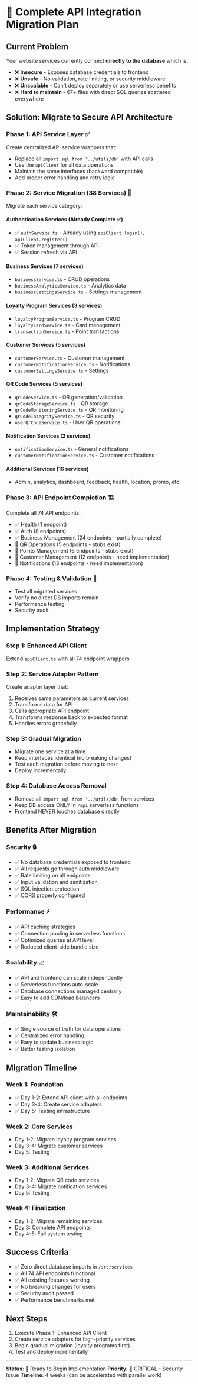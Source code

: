 # 🚀 Complete API Integration Migration Plan

## Current Problem
Your website services currently connect **directly to the database** which is:
- ❌ **Insecure** - Exposes database credentials to frontend
- ❌ **Unsafe** - No validation, rate limiting, or security middleware
- ❌ **Unscalable** - Can't deploy separately or use serverless benefits
- ❌ **Hard to maintain** - 67+ files with direct SQL queries scattered everywhere

## Solution: Migrate to Secure API Architecture

### Phase 1: API Service Layer ✅
Create centralized API service wrappers that:
- Replace all `import sql from '../utils/db'` with API calls
- Use the `apiClient` for all data operations
- Maintain the same interfaces (backward compatible)
- Add proper error handling and retry logic

### Phase 2: Service Migration (38 Services) 🔄
Migrate each service category:

#### Authentication Services (Already Complete ✅)
- ✅ `authService.ts` - Already using `apiClient.login()`, `apiClient.register()`
- ✅ Token management through API
- ✅ Session refresh via API

#### Business Services (7 services)
- `businessService.ts` - CRUD operations
- `businessAnalyticsService.ts` - Analytics data
- `businessSettingsService.ts` - Settings management

#### Loyalty Program Services (3 services)
- `loyaltyProgramService.ts` - Program CRUD
- `loyaltyCardService.ts` - Card management
- `transactionService.ts` - Point transactions

#### Customer Services (5 services)
- `customerService.ts` - Customer management
- `customerNotificationService.ts` - Notifications
- `customerSettingsService.ts` - Settings

#### QR Code Services (5 services)
- `qrCodeService.ts` - QR generation/validation
- `qrCodeStorageService.ts` - QR storage
- `qrCodeMonitoringService.ts` - QR monitoring
- `qrCodeIntegrityService.ts` - QR security
- `userQrCodeService.ts` - User QR operations

#### Notification Services (2 services)
- `notificationService.ts` - General notifications
- `customerNotificationService.ts` - Customer notifications

#### Additional Services (16 services)
- Admin, analytics, dashboard, feedback, health, location, promo, etc.

### Phase 3: API Endpoint Completion 🏗️
Complete all 74 API endpoints:
- ✅ Health (1 endpoint)
- ✅ Auth (8 endpoints)
- ✅ Business Management (24 endpoints - partially complete)
- 🔨 QR Operations (5 endpoints - stubs exist)
- 🔨 Points Management (6 endpoints - stubs exist)
- 🔨 Customer Management (12 endpoints - need implementation)
- 🔨 Notifications (13 endpoints - need implementation)

### Phase 4: Testing & Validation 🧪
- Test all migrated services
- Verify no direct DB imports remain
- Performance testing
- Security audit

## Implementation Strategy

### Step 1: Enhanced API Client
Extend `apiClient.ts` with all 74 endpoint wrappers

### Step 2: Service Adapter Pattern
Create adapter layer that:
1. Receives same parameters as current services
2. Transforms data for API
3. Calls appropriate API endpoint
4. Transforms response back to expected format
5. Handles errors gracefully

### Step 3: Gradual Migration
- Migrate one service at a time
- Keep interfaces identical (no breaking changes)
- Test each migration before moving to next
- Deploy incrementally

### Step 4: Database Access Removal
- Remove all `import sql from '../utils/db'` from services
- Keep DB access ONLY in `/api` serverless functions
- Frontend NEVER touches database directly

## Benefits After Migration

### Security 🔒
- ✅ No database credentials exposed to frontend
- ✅ All requests go through auth middleware
- ✅ Rate limiting on all endpoints
- ✅ Input validation and sanitization
- ✅ SQL injection protection
- ✅ CORS properly configured

### Performance ⚡
- ✅ API caching strategies
- ✅ Connection pooling in serverless functions
- ✅ Optimized queries at API level
- ✅ Reduced client-side bundle size

### Scalability 📈
- ✅ API and frontend can scale independently
- ✅ Serverless functions auto-scale
- ✅ Database connections managed centrally
- ✅ Easy to add CDN/load balancers

### Maintainability 🛠️
- ✅ Single source of truth for data operations
- ✅ Centralized error handling
- ✅ Easy to update business logic
- ✅ Better testing isolation

## Migration Timeline

### Week 1: Foundation
- ✅ Day 1-2: Extend API client with all endpoints
- ✅ Day 3-4: Create service adapters
- ✅ Day 5: Testing infrastructure

### Week 2: Core Services
- Day 1-2: Migrate loyalty program services
- Day 3-4: Migrate customer services
- Day 5: Testing

### Week 3: Additional Services
- Day 1-2: Migrate QR code services
- Day 3-4: Migrate notification services
- Day 5: Testing

### Week 4: Finalization
- Day 1-2: Migrate remaining services
- Day 3: Complete API endpoints
- Day 4-5: Full system testing

## Success Criteria
- ✅ Zero direct database imports in `/src/services`
- ✅ All 74 API endpoints functional
- ✅ All existing features working
- ✅ No breaking changes for users
- ✅ Security audit passed
- ✅ Performance benchmarks met

## Next Steps
1. Execute Phase 1: Enhanced API Client
2. Create service adapters for high-priority services
3. Begin gradual migration (loyalty programs first)
4. Test and deploy incrementally

---

**Status**: 🚀 Ready to Begin Implementation
**Priority**: 🔴 CRITICAL - Security Issue
**Timeline**: 4 weeks (can be accelerated with parallel work)

